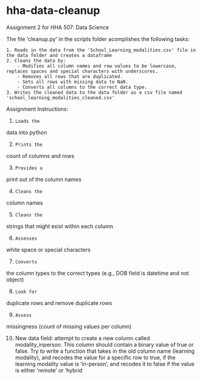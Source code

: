 # hha-data-cleanup
 Assignment 2 for HHA 507: Data Science

 The file 'cleanup.py' in the scripts folder acomplishes the following tasks:

    1. Reads in the data from the 'School_Learning_modalities.csv' file in the data folder and creates a dataframe 
    2. Cleans the data by:
        - Modifies all column names and row values to be lowercase, replaces spaces and special characters with underscores.
        - Removes all rows that are duplicated.
        - Sets all rows with missing data to NaN.
        - Converts all columns to the correct data type.
    3. Writes the cleaned data to the data folder as a csv file named 'school_learning_modalities_cleaned.csv' 


Assignment Instructions:

1.     Loads the
data into python


2.     Prints the
count of columns and rows


3.     Provides a
print out of the column names


4.     Cleans the
column names


5.     Cleans the
strings that might exist within each column


6.     Assesses
white space or special characters


7.     Converts
the column types to the correct types (e.g., DOB field is datetime and not
object)


8.     Look for
duplicate rows and remove duplicate rows


9.     Assess
missingness (count of missing values per column)


10.  New data
field: attempt to create a new column called modality_inperson.  This
column should contain a binary value of true or false. Try to write a function that takes in the old column
name (learning modality), and recodes the value for a specific row to true, if
the learning modality value is ‘in-person’, and recodes it to false if the value
is either ‘remote’ or ‘hybrid
